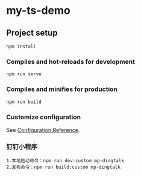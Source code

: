 # my-ts-demo

## Project setup
```
npm install
```

### Compiles and hot-reloads for development
```
npm run serve
```

### Compiles and minifies for production
```
npm run build
```

### Customize configuration
See [Configuration Reference](https://cli.vuejs.org/config/).

### 钉钉小程序
```
1.本地启动命令：npm run dev:custom mp-dingtalk
2.发布命令：npm run build:custom mp-dingtalk
```
